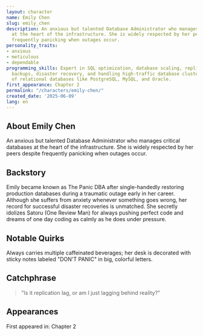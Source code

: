 ```yaml
---
layout: character
name: Emily Chen
slug: emily_chen
description: An anxious but talented Database Administrator who manages critical databases
  at the heart of the infrastructure. She is widely respected by her peers despite
  frequently panicking when outages occur.
personality_traits:
- anxious
- meticulous
- dependable
programming_skills: Expert in SQL optimization, database scaling, replication and
  backups, disaster recovery, and handling high-traffic database clusters. Deep understanding
  of relational databases like PostgreSQL, MySQL, and Oracle.
first_appearance: Chapter 2
permalink: "/characters/emily-chen/"
created_date: '2025-06-09'
lang: en
---
```


## About Emily Chen

An anxious but talented Database Administrator who manages critical databases at the heart of the infrastructure. She is widely respected by her peers despite frequently panicking when outages occur.

## Backstory

Emily became known as The Panic DBA after single-handedly restoring production databases during a traumatic outage early in her career. Although she suffers from anxiety whenever something goes wrong, her record for successful disaster recoveries is unmatched. She secretly idolizes Satoru (One Review Man) for always pushing perfect code and dreams of one day coding as calmly as he does under pressure.

## Notable Quirks

Always carries multiple caffeinated beverages; her desk is decorated with sticky notes labeled "DON'T PANIC" in big, colorful letters.

## Catchphrase

> "Is it replication lag, or am I just lagging behind reality?"

## Appearances

First appeared in: Chapter 2

<!-- Chapter appearances will be tracked automatically -->
